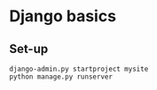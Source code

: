 Django basics
=============

Set-up
------
~~~
django-admin.py startproject mysite
python manage.py runserver
~~~

